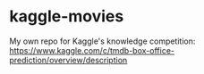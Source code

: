 # kaggle-movies
My own repo for Kaggle's knowledge competition: https://www.kaggle.com/c/tmdb-box-office-prediction/overview/description
